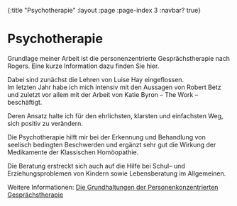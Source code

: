 {:title "Psychotherapie"
 :layout :page
 :page-index 3
 :navbar? true}

# Psychotherapie

Grundlage meiner Arbeit ist die personenzentrierte Gesprächstherapie nach
Rogers. Eine kurze Information dazu finden Sie hier.

Dabei sind zunächst die Lehren von Luise Hay eingeflossen.  
Im letzten Jahr habe ich mich intensiv mit den Aussagen von Robert Betz und
zuletzt vor allem mit der Arbeit von Katie Byron – The Work – beschäftigt.

Deren Ansatz halte ich für den ehrlichsten, klarsten und einfachsten Weg, sich
positiv zu verändern.

Die Psychotherapie hilft mir bei der Erkennung und Behandlung von seelisch
bedingten Beschwerden und ergänzt sehr gut die Wirkung der Medikamente der
Klassischen Homöopathie.

Die Beratung erstreckt sich auch auf die Hilfe bei Schul– und
Erziehungsproblemen von Kindern sowie Lebensberatung im Allgemeinen.

Weitere Informationen:
[Die Grundhaltungen der Personenkonzentrierten Gesprächstherapie](/grundlagen_gespraechstherapie)
